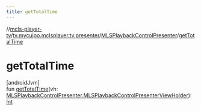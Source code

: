 ```yaml
---
title: getTotalTime
---
```

//[mcls-player-tv](../../../index.html)/[tv.mycujoo.mclsplayer.tv.presenter](../index.html)/[MLSPlaybackControlPresenter](index.html)/[getTotalTime](get-total-time.html)



# getTotalTime



[androidJvm]\
fun [getTotalTime](get-total-time.html)(vh: [MLSPlaybackControlPresenter.MLSPlaybackControlPresenterViewHolder](-m-l-s-playback-control-presenter-view-holder/index.html)): [Int](https://kotlinlang.org/api/latest/jvm/stdlib/kotlin/-int/index.html)




